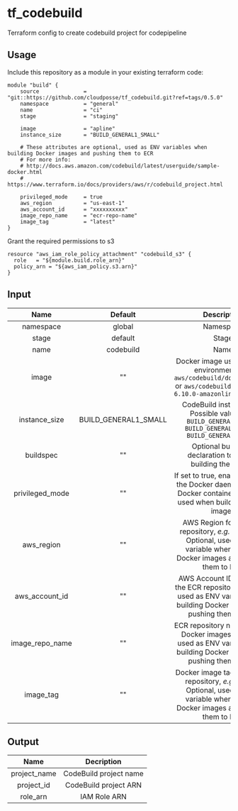 # tf_codebuild

Terraform config to create codebuild project for codepipeline

## Usage

Include this repository as a module in your existing terraform code:

```
module "build" {
    source              = "git::https://github.com/cloudposse/tf_codebuild.git?ref=tags/0.5.0"
    namespace           = "general"
    name                = "ci"
    stage               = "staging"
    
    image               = "apline"
    instance_size       = "BUILD_GENERAL1_SMALL"
    
    # These attributes are optional, used as ENV variables when building Docker images and pushing them to ECR
    # For more info:
    # http://docs.aws.amazon.com/codebuild/latest/userguide/sample-docker.html
    # https://www.terraform.io/docs/providers/aws/r/codebuild_project.html
    
    privileged_mode     = true
    aws_region          = "us-east-1"
    aws_account_id      = "xxxxxxxxxx"
    image_repo_name     = "ecr-repo-name"
    image_tag           = "latest"
}
```

Grant the required permissions to s3

```
resource "aws_iam_role_policy_attachment" "codebuild_s3" {
  role   = "${module.build.role_arn}"
  policy_arn = "${aws_iam_policy.s3.arn}"
}
```


## Input

| Name            | Default              | Description                                                                                                                                  |
|:---------------:|:--------------------:|:-------------------------------------------------------------------------------------------------------------------------------------------:|
| namespace       | global               | Namespace                                                                                                                                   |
| stage           | default              | Stage                                                                                                                                       |
| name            | codebuild            | Name                                                                                                                                        |
| image           | ""                   | Docker image used for build environment, _e.g._ `aws/codebuild/docker:1.12.1` or `aws/codebuild/eb-nodejs-6.10.0-amazonlinux-64:4.0.0`      |
| instance_size   | BUILD_GENERAL1_SMALL | CodeBuild instance size.  Possible values are: ```BUILD_GENERAL1_SMALL``` ```BUILD_GENERAL1_MEDIUM``` ```BUILD_GENERAL1_LARGE```            |
| buildspec       | ""                   | Optional buildspec declaration to use for building the project                                                                              |
| privileged_mode | ""                   | If set to true, enables running the Docker daemon inside a Docker container. Optional, used when building Docker images                     |
| aws_region      | ""                   | AWS Region for the ECR repository, _e.g._ `us-east-1`. Optional, used as ENV variable when building Docker images and pushing them to ECR   |
| aws_account_id  | ""                   | AWS Account ID that owns the ECR repository. Optional, used as ENV variable when building Docker images and pushing them to ECR             |
| image_repo_name | ""                   | ECR repository name to store Docker images. Optional, used as ENV variable when building Docker images and pushing them to ECR              |
| image_tag       | ""                   | Docker image tag in the ECR repository, _e.g._ `latest`. Optional, used as ENV variable when building Docker images and pushing them to ECR |



## Output

| Name         | Decription             |
|:------------:|:----------------------:|
| project_name | CodeBuild project name |
| project_id   | CodeBuild project ARN  |
| role_arn     | IAM Role ARN           |
